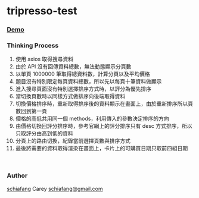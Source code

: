 # tripresso-test

### [Demo](https://schiafang.github.io/tripresso-test/)

### Thinking Process 

1. 使用 axios 取得搜尋資料
2. 由於 API 沒有回傳資料總數，無法動態顯示分頁數
3. 以單頁 1000000 筆取得總資料數，計算分頁以及平均價格
4. 題目沒有特別限定每頁資料總數，所以先以每頁十筆資料做顯示
5. 進入搜尋頁面沒有特別選擇排序方式時，以評分為優先排序
6. 當切換頁數時以同樣方式做排序向後端取得資料
7. 切換價格排序時，重新取得排序後的資料顯示在畫面上，由於重新排序所以頁數回到第一頁
8. 價格的高低共用同一個 methods，利用傳入的參數決定排序的方向
9. 由價格切換回評分排序時，參考官網上的評分排序只有 desc 方式排序，所以只取評分由高到低的資料
10. 分頁上的路由切換，紀錄當前選擇頁數與排序方式
11. 最後將需要的資料取得渲染在畫面上，卡片上的可購買日期只取前四組日期

<br>

### Author
[schiafang](https://github.com/schiafang) Carey
schiafang@gmail.com